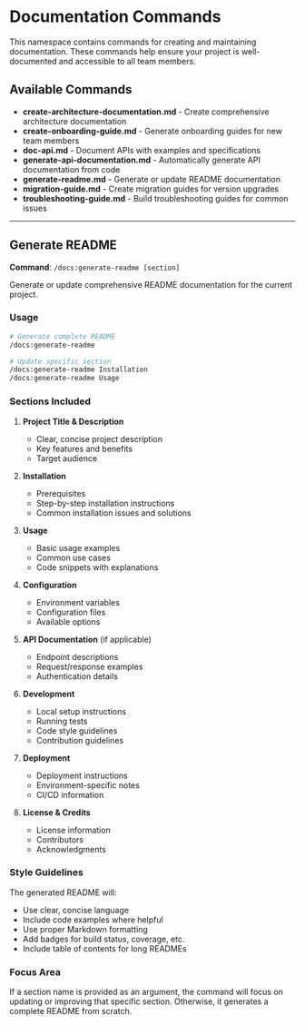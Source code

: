 # Documentation Commands

This namespace contains commands for creating and maintaining documentation. These commands help ensure your project is well-documented and accessible to all team members.

## Available Commands

- **create-architecture-documentation.md** - Create comprehensive architecture documentation
- **create-onboarding-guide.md** - Generate onboarding guides for new team members
- **doc-api.md** - Document APIs with examples and specifications
- **generate-api-documentation.md** - Automatically generate API documentation from code
- **generate-readme.md** - Generate or update README documentation
- **migration-guide.md** - Create migration guides for version upgrades
- **troubleshooting-guide.md** - Build troubleshooting guides for common issues

---

## Generate README

**Command**: `/docs:generate-readme [section]`

Generate or update comprehensive README documentation for the current project.

### Usage

```bash
# Generate complete README
/docs:generate-readme

# Update specific section
/docs:generate-readme Installation
/docs:generate-readme Usage
```

### Sections Included

1. **Project Title & Description**
    - Clear, concise project description
    - Key features and benefits
    - Target audience

2. **Installation**
    - Prerequisites
    - Step-by-step installation instructions
    - Common installation issues and solutions

3. **Usage**
    - Basic usage examples
    - Common use cases
    - Code snippets with explanations

4. **Configuration**
    - Environment variables
    - Configuration files
    - Available options

5. **API Documentation** (if applicable)
    - Endpoint descriptions
    - Request/response examples
    - Authentication details

6. **Development**
    - Local setup instructions
    - Running tests
    - Code style guidelines
    - Contribution guidelines

7. **Deployment**
    - Deployment instructions
    - Environment-specific notes
    - CI/CD information

8. **License & Credits**
    - License information
    - Contributors
    - Acknowledgments

### Style Guidelines

The generated README will:

- Use clear, concise language
- Include code examples where helpful
- Use proper Markdown formatting
- Add badges for build status, coverage, etc.
- Include table of contents for long READMEs

### Focus Area

If a section name is provided as an argument, the command will focus on updating or improving that specific section. Otherwise, it generates a complete README from scratch.